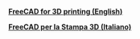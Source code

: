 
[**FreeCAD for 3D printing (English)**](freecad-for-3d-printing)

[**FreeCAD per la Stampa 3D (Italiano)**](tutorial-freecad-per-la-stampa-3d)
